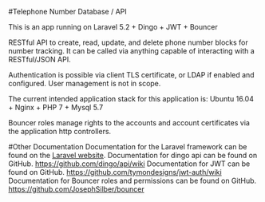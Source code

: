 #Telephone Number Database / API

This is an app running on Laravel 5.2 + Dingo + JWT + Bouncer

RESTful API to create, read, update, and delete phone number blocks for number tracking. It can be called via anything capable of interacting with a RESTful/JSON API.

Authentication is possible via client TLS certificate, or LDAP if enabled and configured. User management is not in scope. 

The current intended application stack for this application is: Ubuntu 16.04 + Nginx + PHP 7 + Mysql 5.7

Bouncer roles manage rights to the accounts and account certificates via the application http controllers.


#Other Documentation
Documentation for the Laravel framework can be found on the [Laravel website](http://laravel.com/docs).
Documentation for dingo api can be found on GitHub. https://github.com/dingo/api/wiki
Documentation for JWT can be found on GitHub. https://github.com/tymondesigns/jwt-auth/wiki
Documentation for Bouncer roles and permissions can be found on GitHub. https://github.com/JosephSilber/bouncer

